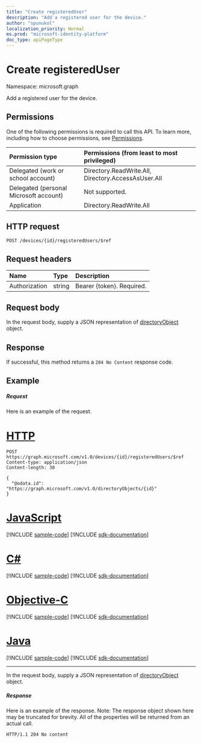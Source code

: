 ```yaml
---
title: "Create registeredUser"
description: "Add a registered user for the device."
author: "spunukol"
localization_priority: Normal
ms.prod: "microsoft-identity-platform"
doc_type: apiPageType
---
```


# Create registeredUser

Namespace: microsoft.graph

Add a registered user for the device.

## Permissions
One of the following permissions is required to call this API. To learn more, including how to choose permissions, see [Permissions](/graph/permissions-reference).


|Permission type      | Permissions (from least to most privileged)              |
|:--------------------|:---------------------------------------------------------|
|Delegated (work or school account) | Directory.ReadWrite.All, Directory.AccessAsUser.All    |
|Delegated (personal Microsoft account) | Not supported.    |
|Application | Directory.ReadWrite.All |

## HTTP request
<!-- { "blockType": "ignored" } -->
```http
POST /devices/{id}/registeredUsers/$ref

```
## Request headers
| Name       | Type | Description|
|:---------------|:--------|:----------|
| Authorization  | string  | Bearer {token}. Required. |

## Request body
In the request body, supply a JSON representation of [directoryObject](../resources/directoryobject.md) object.

## Response

If successful, this method returns a `204 No Content` response code.

## Example
##### Request
Here is an example of the request.

# [HTTP](#tab/http)
<!-- {
  "blockType": "request",
  "name": "create_directoryobject_from_device"
}-->
```http
POST https://graph.microsoft.com/v1.0/devices/{id}/registeredUsers/$ref
Content-type: application/json
Content-length: 30

{
  "@odata.id": "https://graph.microsoft.com/v1.0/directoryObjects/{id}"
}
```
# [JavaScript](#tab/javascript)
[!INCLUDE [sample-code](../includes/snippets/javascript/create-directoryobject-from-device-javascript-snippets.md)]
[!INCLUDE [sdk-documentation](../includes/snippets/snippets-sdk-documentation-link.md)]

# [C#](#tab/csharp)
[!INCLUDE [sample-code](../includes/snippets/csharp/create-directoryobject-from-device-csharp-snippets.md)]
[!INCLUDE [sdk-documentation](../includes/snippets/snippets-sdk-documentation-link.md)]

# [Objective-C](#tab/objc)
[!INCLUDE [sample-code](../includes/snippets/objc/create-directoryobject-from-device-objc-snippets.md)]
[!INCLUDE [sdk-documentation](../includes/snippets/snippets-sdk-documentation-link.md)]

# [Java](#tab/java)
[!INCLUDE [sample-code](../includes/snippets/java/create-directoryobject-from-device-java-snippets.md)]
[!INCLUDE [sdk-documentation](../includes/snippets/snippets-sdk-documentation-link.md)]

---

In the request body, supply a JSON representation of [directoryObject](../resources/directoryobject.md) object.
##### Response
Here is an example of the response. Note: The response object shown here may be truncated for brevity. All of the properties will be returned from an actual call.
<!-- {
  "blockType": "response"
} -->
```http
HTTP/1.1 204 No content
```

<!-- uuid: 8fcb5dbc-d5aa-4681-8e31-b001d5168d79
2015-10-25 14:57:30 UTC -->
<!-- {
  "type": "#page.annotation",
  "description": "Create registeredUser",
  "keywords": "",
  "section": "documentation",
  "tocPath": "",
  "suppressions": [
  ]
}-->


